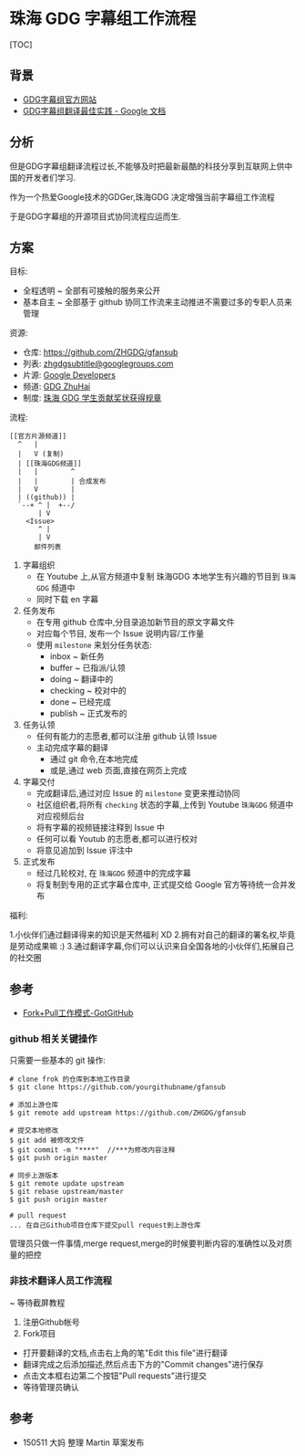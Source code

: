 # 珠海 GDG 字幕组工作流程

[TOC]

## 背景

- [GDG字幕组官方网站](http://www.gfansub.com/)
- [GDG字幕组翻译最佳实践 - Google 文档](https://www.gdgdocs.org/document/d/1ZLp0U-Fm4q2Msbdtx8_0EHQRZiI6qQmvBQ_L0zHbLc0/edit)

## 分析

但是GDG字幕组翻译流程过长,不能够及时把最新最酷的科技分享到互联网上供中国的开发者们学习. 

作为一个热爱Google技术的GDGer,珠海GDG 决定增强当前字幕组工作流程

于是GDG字幕组的开源项目式协同流程应运而生. 

## 方案

目标: 

- 全程透明 ~ 全部有可接触的服务来公开
- 基本自主 ~ 全部基于 github 协同工作流来主动推进不需要过多的专职人员来管理

资源:

- 仓库: https://github.com/ZHGDG/gfansub
- 列表: zhgdgsubtitle@googlegroups.com
- 片源: [Google Developers](https://www.youtube.com/channel/UC_x5XG1OV2P6uZZ5FSM9Ttw)
- 频道: [GDG ZhuHai](https://www.youtube.com/channel/UCOJJNUwva_K8jSZ2gcZnblA/feed)
- 制度: [珠海 GDG 学生贡献奖状获得规章](zhggdg-goa)


流程:


    [[官方片源频道]]
      ^   |
      |   V (复制)
      | [[珠海GDG频道]]
      |   |        ^
      |   |        | 合成发布
      |   V        |
      | ((github)) |
      `--+ ^ |  +--/
           | V
        <Issue>
           ^ |
           | V
          邮件列表


1. 字幕组织
    + 在 Youtube 上,从官方频道中复制 珠海GDG 本地学生有兴趣的节目到 `珠海GDG` 频道中
    + 同时下载 en 字幕
2. 任务发布
    + 在专用 github 仓库中,分目录追加新节目的原文字幕文件
    + 对应每个节目, 发布一个 Issue 说明内容/工作量
    + 使用 `milestone` 来划分任务状态:
        * inbox     ~ 新任务
        * buffer    ~ 已指派/认领
        * doing     ~ 翻译中的
        * checking  ~ 校对中的
        * done      ~ 已经完成
        * publish   ~ 正式发布的
3. 任务认领
    + 任何有能力的志愿者,都可以注册 github 认领 Issue
    + 主动完成字幕的翻译
        * 通过 git 命令,在本地完成
        * 或是,通过 web 页面,直接在网页上完成
4. 字幕交付
    + 完成翻译后,通过对应 Issue 的  `milestone` 变更来推动协同
    + 社区组织者,将所有 `checking` 状态的字幕,上传到 Youtube `珠海GDG` 频道中对应视频后台
    + 将有字幕的视频链接注释到 Issue 中
    + 任何可以看 Youtub 的志愿者,都可以进行校对
    + 将意见追加到 Issue 评注中
5. 正式发布
    + 经过几轮校对, 在 `珠海GDG` 频道中的完成字幕
    + 将复制到专用的正式字幕仓库中, 正式提交给 Google 官方等待统一合并发布



福利:

1.小伙伴们通过翻译得来的知识是天然福利 XD
2.拥有对自己的翻译的署名权,毕竟是劳动成果嘛 :)
3.通过翻译字幕,你们可以认识来自全国各地的小伙伴们,拓展自己的社交圈


## 参考

- [Fork+Pull工作模式-GotGitHub](http://www.worldhello.net/gotgithub/04-work-with-others/010-fork-and-pull.html)



### github 相关关键操作

只需要一些基本的 git 操作:

    # clone frok 的仓库到本地工作目录
    $ git clone https://github.com/yourgithubname/gfansub

    # 添加上游仓库
    $ git remote add upstream https://github.com/ZHGDG/gfansub 

    # 提交本地修改
    $ git add 被修改文件
    $ git commit -m "****"  //***为修改内容注释
    $ git push origin master

    # 同步上游版本
    $ git remote update upstream
    $ git rebase upstream/master
    $ git push origin master

    # pull request
    ... 在自己Github项目仓库下提交pull request到上游仓库


管理员只做一件事情,merge request,merge的时候要判断内容的准确性以及对质量的把控

### 非技术翻译人员工作流程
~ 等待截屏教程

1. 注册Github帐号
1. Fork项目

- 打开要翻译的文档,点击右上角的笔"Edit this file"进行翻译
- 翻译完成之后添加描述,然后点击下方的"Commit changes"进行保存
- 点击文本框右边第二个按钮"Pull requests"进行提交
- 等待管理员确认




## 参考

- 150511 大妈 整理 Martin 草案发布


